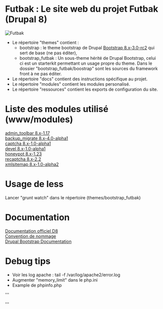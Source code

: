 # Futbak : Le site web du projet Futbak (Drupal 8)
![Futbak](http://192.168.0.114/futbak-pierre/themes/bootstrap_futbak/screenshot.png "Futbak")

- Le répertoire "themes" contient :  
  - bootstrap : le theme bootstrap de Drupal [Bootstrap 8.x-3.0-rc2](https://ftp.drupal.org/files/projects/bootstrap-8.x-3.0.zip) qui sert de base (ne pas éditer), 
  - bootstrap_futbak : Un sous-theme hérité de Drupal Bootstrap, celui ci est un starterkit permettant un usage propre du theme. Dans le dossier "bootstrap_futbak/boostrap" sont les sources du framework front à ne pas éditer.
- Le répertoire "docs" contient des instructions spécifique au projet.
- Le répertoire "modules" contient les modules personalisé.
- Le répertoire "ressources" contient les exports de configuration du site.

# Liste des modules utilisé (www/modules)

[admin_toolbar 8.x-1.17](https://ftp.drupal.org/files/projects/admin_toolbar-8.x-1.17.zip)  
[backup_migrate 8.x-4.0-alpha1](https://ftp.drupal.org/files/projects/backup_migrate-8.x-4.0-alpha1.zip)  
[captcha 8.x-1.0-alpha1](https://ftp.drupal.org/files/projects/captcha-8.x-1.0-alpha1.zip)  
[devel 8.x-1.0-alpha1](https://ftp.drupal.org/files/projects/devel-8.x-1.0-alpha1.zip)  
[honeypot 8.x-1.23](https://ftp.drupal.org/files/projects/honeypot-8.x-1.23.zip)  
[recaptcha 8.x-2.2](https://ftp.drupal.org/files/projects/recaptcha-8.x-2.2.zip)  
[xmlsitemap 8.x-1.0-alpha2](https://ftp.drupal.org/files/projects/xmlsitemap-8.x-1.0-alpha2.zip) 

# Usage de less
Lancer "grunt watch" dans le répertoire (themes/bootstrap_futbak)

# Documentation 
[Documentation officiel D8](https://www.drupal.org/docs/8)  
[Convention de nommage](https://www.drupal.org/node/318)  
[Drupal Bootstrap Documentation](http://drupal-bootstrap.org/api/bootstrap)  

# Debug tips

   - Voir les log apache : tail -f /var/log/apache2/error.log
   - Augmenter "memory_limit" dans le php.ini
   - Example de phpinfo.php 

'''
<?php

// Affiche toutes les informations, comme le ferait INFO_ALL
phpinfo();

// Affiche uniquement le module d'information.
// phpinfo(8) fournirait les mêmes informations.
phpinfo(INFO_MODULES);

?>
''' 
